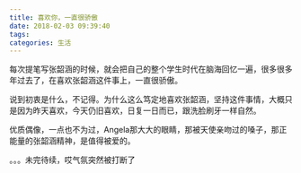 ```yaml
---
title: 喜欢你，一直很骄傲
date: 2018-02-03 09:39:40
tags:
categories: 生活
---
```

每次提笔写张韶涵的时候，就会把自己的整个学生时代在脑海回忆一遍，很多很多年过去了，在喜欢张韶涵这件事上，一直很骄傲。   

说到初衷是什么，不记得。为什么这么笃定地喜欢张韶涵，坚持这件事情，大概只是因为昨天喜欢，今天仍旧喜欢，日复一日而已，跟洗脸刷牙一样自然。    

优质偶像，一点也不为过，Angela那大大的眼睛，那被天使亲吻过的嗓子，那正能量的张韶涵精神，是值得被爱的。  


。。。未完待续，哎气氛突然被打断了